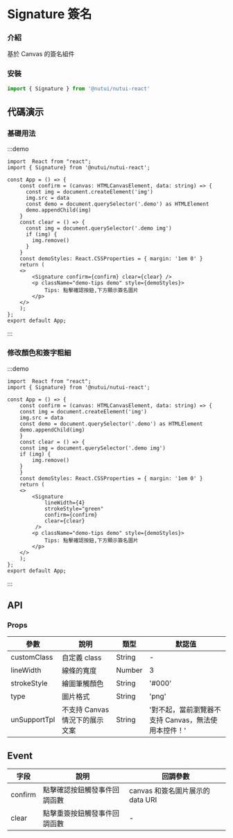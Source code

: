 # Signature 簽名

### 介紹

基於 Canvas 的簽名組件

### 安裝

```javascript
import { Signature } from '@nutui/nutui-react'
```

## 代碼演示

### 基礎用法

:::demo

```tsx
import  React from "react";
import { Signature} from '@nutui/nutui-react';

const App = () => {
    const confirm = (canvas: HTMLCanvasElement, data: string) => {
      const img = document.createElement('img')
      img.src = data
      const demo = document.querySelector('.demo') as HTMLElement
      demo.appendChild(img)
    }
    const clear = () => {
      const img = document.querySelector('.demo img')
      if (img) {
        img.remove()
      }
    }
    const demoStyles: React.CSSProperties = { margin: '1em 0' }
    return (
    <>
        <Signature confirm={confirm} clear={clear} />
        <p className="demo-tips demo" style={demoStyles}>
            Tips: 點擊確認按鈕,下方顯示簽名圖片
        </p>
    </>
    );
};
export default App;
```

:::

### 修改顏色和簽字粗細

:::demo

```tsx
import  React from "react";
import { Signature} from '@nutui/nutui-react';

const App = () => {
    const confirm = (canvas: HTMLCanvasElement, data: string) => {
    const img = document.createElement('img')
    img.src = data
    const demo = document.querySelector('.demo') as HTMLElement
    demo.appendChild(img)
    }
    const clear = () => {
    const img = document.querySelector('.demo img')
    if (img) {
        img.remove()
    }
    }
    const demoStyles: React.CSSProperties = { margin: '1em 0' }
    return (
    <>
        <Signature
            lineWidth={4}
            strokeStyle="green"
            confirm={confirm}
            clear={clear}
         />
        <p className="demo-tips demo" style={demoStyles}>
            Tips: 點擊確認按鈕,下方顯示簽名圖片
        </p>
    </>
    );
};
export default App;
```

:::

## API

### Props

| 參數           | 說明                           | 類型   | 默認值                                              |
| -------------- | ------------------------------ | ------ | --------------------------------------------------- |
| customClass   | 自定義 class                   | String | -                                                   |
| lineWidth     | 線條的寬度                     | Number | 3                                                   |
| strokeStyle   | 繪圖筆觸顏色                   | String | '#000'                                              |
| type           | 圖片格式                       | String | 'png'                                               |
| unSupportTpl | 不支持 Canvas 情況下的展示文案 | String | '對不起，當前瀏覽器不支持 Canvas，無法使用本控件！' |

## Event

| 字段    | 說明                         | 回調參數                         |
| ------- | ---------------------------- | -------------------------------- |
| confirm | 點擊確認按鈕觸發事件回調函數 | canvas 和簽名圖片展示的 data URI |
| clear   | 點擊重簽按鈕觸發事件回調函數 | -                               |
